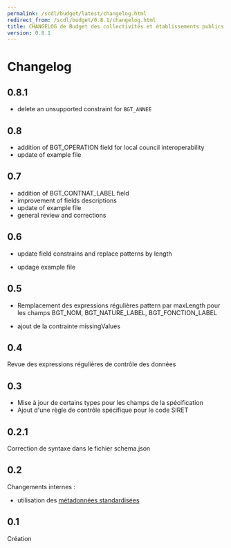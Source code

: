 ```yaml
---
permalink: /scdl/budget/latest/changelog.html
redirect_from: /scdl/budget/0.8.1/changelog.html
title: CHANGELOG de Budget des collectivités et établissements publics locaux
version: 0.8.1
---
```


# Changelog

## 0.8.1
- delete an unsupported constraint for `BGT_ANNEE`

## 0.8

- addition of BGT_OPERATION field for local council interoperability
- update of example file

## 0.7

- addition of BGT_CONTNAT_LABEL field
- improvement of fields descriptions
- update of example file
- general review and corrections

## 0.6

- update field constrains and replace patterns by length

- updage example file

## 0.5

- Remplacement des expressions régulières pattern par maxLength pour les champs BGT_NOM, BGT_NATURE_LABEL, BGT_FONCTION_LABEL

- ajout de la contrainte missingValues 

## 0.4 

Revue des expressions régulières de contrôle des données

## 0.3

- Mise à jour de certains types pour les champs de la spécification
- Ajout d'une règle de contrôle spécifique pour le code SIRET

## 0.2.1

Correction de syntaxe dans le fichier schema.json

## 0.2

Changements internes :
- utilisation des [métadonnées standardisées](https://github.com/frictionlessdata/specs/blob/master/specs/patterns.md#table-schema-metadata-properties)

## 0.1

Création